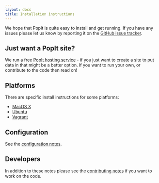 ```yaml
---
layout: docs
title: Installation instructions
---
```


We hope that PopIt is quite easy to install and get running. If you have any
issues please let us know by reporting it on the [GitHub issue
tracker](https://github.com/mysociety/popit/issues).

## Just want a PopIt site?

We run a free [PopIt hosting service](http://popit.mysociety.org/) - if you just want to create a site to put data in that might be a better option. If you want to run your own, or contribute to the code then read on!

## Platforms

There are specific install instructions for some platforms:

  * [MacOS X](/docs/install/macos)
  * [Ubuntu](/docs/install/ubuntu)
  * [Vagrant](/docs/install/vagrant)

## Configuration

See the [configuration notes](/docs/install/configuration).

## Developers

In addition to these notes please see the [contributing notes](/docs/codebase/contributing/) if you want to work on the code.

